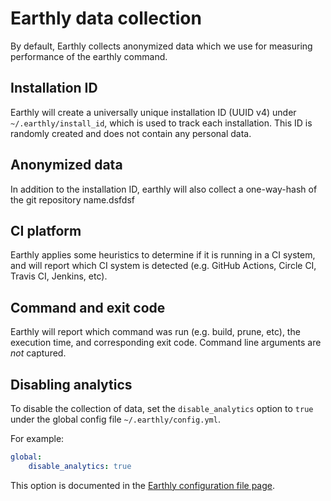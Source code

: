 # Earthly data collection

By default, Earthly collects anonymized data which we use for measuring performance of the earthly command.

## Installation ID

Earthly will create a universally unique installation ID (UUID v4) under `~/.earthly/install_id`, which
is used to track each installation. This ID is randomly created and does not contain any personal data.


## Anonymized data

In addition to the installation ID, earthly will also collect a one-way-hash of the
git repository name.dsfdsf

## CI platform

Earthly applies some heuristics to determine if it is running in a CI system, and will
report which CI system is detected (e.g. GitHub Actions, Circle CI, Travis CI, Jenkins, etc).

## Command and exit code

Earthly will report which command was run (e.g. build, prune, etc), the execution time, and corresponding exit code.
Command line arguments are *not* captured.

## Disabling analytics

To disable the collection of data, set the `disable_analytics` option to `true` under the global config file `~/.earthly/config.yml`.

For example:

```yaml
global:
    disable_analytics: true
```

This option is documented in the [Earthly configuration file page](../earthly-config/earthly-config.md).
